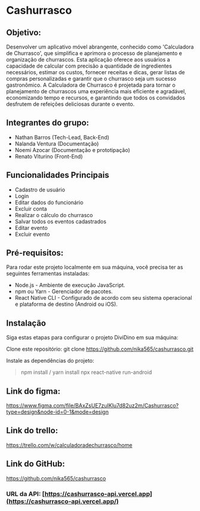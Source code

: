 # Cashurrasco

## Objetivo:

Desenvolver um aplicativo móvel abrangente, conhecido como 'Calculadora de Churrasco', que simplifica e aprimora o processo de planejamento e organização de churrascos. Esta aplicação oferece aos usuários a capacidade de calcular com precisão a quantidade de ingredientes necessários, estimar os custos, fornecer receitas e dicas, gerar listas de compras personalizadas e garantir que o churrasco seja um sucesso gastronômico. A Calculadora de Churrasco é projetada para tornar o planejamento de churrascos uma experiência mais eficiente e agradável, economizando tempo e recursos, e garantindo que todos os convidados desfrutem de refeições deliciosas durante o evento.

## Integrantes do grupo:

- Nathan Barros (Tech-Lead, Back-End)
- Nalanda Ventura (Documentação)
- Noemi Azocar (Documentação e prototipação)
- Renato Viturino (Front-End)

## Funcionalidades Principais

- Cadastro de usuário
- Login
- Editar dados do funcionário
- Excluir conta
- Realizar o cálculo do churrasco
- Salvar todos os eventos cadastrados
- Editar evento
- Excluir evento

## Pré-requisitos:
Para rodar este projeto localmente em sua máquina, você precisa ter as seguintes ferramentas instaladas:

- Node.js - Ambiente de execução JavaScript.
- npm ou Yarn - Gerenciador de pacotes.
- React Native CLI - Configurado de acordo com seu sistema operacional e plataforma de destino (Android ou iOS).

## Instalação
Siga estas etapas para configurar o projeto DiviDino em sua máquina:

Clone este repositório: git clone https://github.com/nika565/cashurrasco.git

Instale as dependências do projeto:
> npm install / yarn install
> npx react-native run-android

## Link do figma:

https://www.figma.com/file/BAxZsUE7zuIKlu7d82uz2m/Cashurrasco?type=design&node-id=0-1&mode=design

## Link do trello:

https://trello.com/w/calculadoradechurrasco/home

## Link do GitHub:

https://github.com/nika565/cashurrasco

### URL da API: [https://cashurrasco-api.vercel.app](https://cashurrasco-api.vercel.app/)

